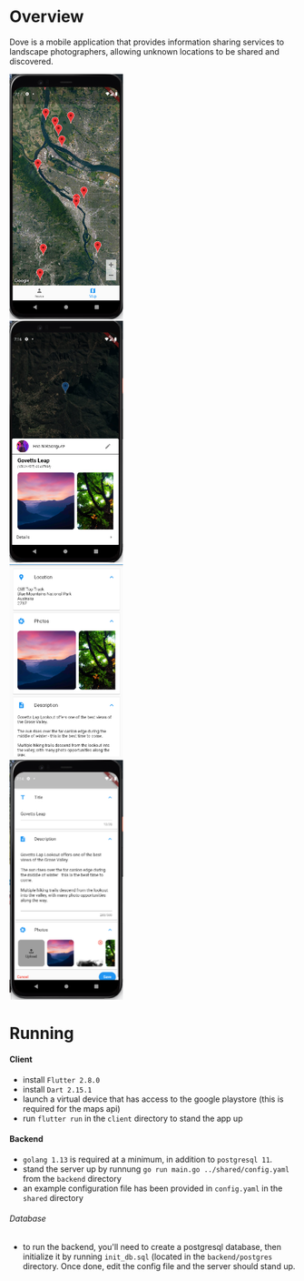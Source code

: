 # Overview 


Dove is a mobile application that provides information sharing services to landscape photographers, allowing unknown locations to be shared and discovered. 


 <div class="row">
  <div class="column">
    <img src="./.readme_images/map_screen.png" width="200">
  </div>
  <div class="column">
    <img src="./.readme_images/modal.png" width="200"> 
  </div>
  <div class="column">
    <img src="./.readme_images/detail_screen.png" width="200">
  </div>
    <div class="column">
    <img src="./.readme_images/edit.png" width="200">
  </div>
</div> 



# Running 

#### Client 

- install `Flutter 2.8.0`
- install `Dart 2.15.1`
- launch a virtual device that has access to the google playstore (this is required for the maps api)
- run `flutter run` in the `client` directory to stand the app up

#### Backend

- `golang 1.13` is required at a minimum, in addition to `postgresql 11`. 
- stand the server up by runnung `go run main.go ../shared/config.yaml` from the `backend` directory
- an example configuration file has been provided in `config.yaml` in the `shared` directory

###### Database
- to run the backend, you'll need to create a postgresql database, then initialize it by running `init_db.sql` (located in the `backend/postgres` directory. Once done, edit the config file and the server should stand up.


